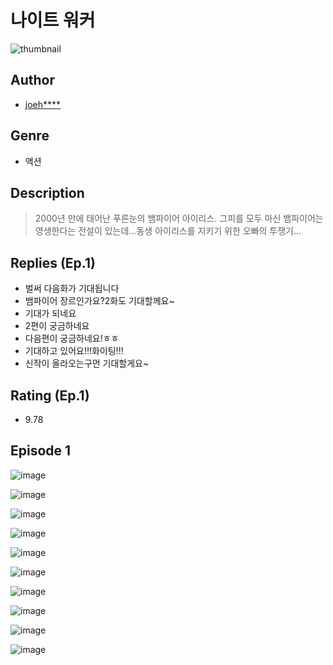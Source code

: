 # 나이트 워커
![thumbnail](https://image-comic.pstatic.net/user_contents_data/challenge_comic/2023/05/25/upload_4135766130662400821_480x623.jpeg)

## Author
- [joeh****](https://comic.naver.com/artistTitle?id=367227)

## Genre
- 액션

## Description
> 2000년 만에 태어난 푸른눈의 뱀파이어 아이리스. 그피를 모두 마신 뱀파이어는 영생한다는 전설이 있는데...동생 아이리스를 지키기 위한 오빠의 투쟁기...

## Replies (Ep.1)
- 벌써 다음화가 기대됩니다
- 뱀파이어 장르인가요?2화도 기대할께요~
- 기대가 되네요
- 2편이 궁금하네요
- 다음편이 궁금하네요!ㅎㅎ
- 기대하고 있어요!!!화이팅!!!
- 신작이 올라오는구먼 기대할게요~

## Rating (Ep.1)
- 9.78

## Episode 1
![image](https://image-comic.pstatic.net/user_contents_data/challenge_comic/2023/05/25/367227/upload_7364854576223566128.jpeg)

![image](https://image-comic.pstatic.net/user_contents_data/challenge_comic/2023/05/25/367227/upload_3690527487686750261.jpeg)

![image](https://image-comic.pstatic.net/user_contents_data/challenge_comic/2023/05/25/367227/upload_4135541834551735864.jpeg)

![image](https://image-comic.pstatic.net/user_contents_data/challenge_comic/2023/05/25/367227/upload_3486411950130608180.jpeg)

![image](https://image-comic.pstatic.net/user_contents_data/challenge_comic/2023/05/25/367227/upload_3486408642220274229.jpeg)

![image](https://image-comic.pstatic.net/user_contents_data/challenge_comic/2023/05/25/367227/upload_3690762774666096952.jpeg)

![image](https://image-comic.pstatic.net/user_contents_data/challenge_comic/2023/05/25/367227/upload_3977348297800103269.jpeg)

![image](https://image-comic.pstatic.net/user_contents_data/challenge_comic/2023/05/25/367227/upload_3617852169269829941.jpeg)

![image](https://image-comic.pstatic.net/user_contents_data/challenge_comic/2023/05/25/367227/upload_4051048575128397111.jpeg)

![image](https://image-comic.pstatic.net/user_contents_data/challenge_comic/2023/05/25/367227/upload_3979039343157470052.jpeg)
